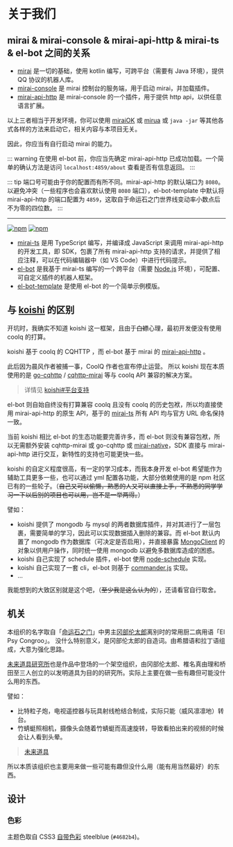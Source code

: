 # 关于我们

## mirai & mirai-console & mirai-api-http & mirai-ts & el-bot 之间的关系

- [mirai](https://github.com/mamoe/mirai) 是一切的基础，使用 kotlin 编写，可跨平台（需要有 Java 环境），提供 QQ 协议的机器人库。
- [mirai-console](https://github.com/mamoe/mirai-console) 是 mirai 控制台的服务端，用于启动 mirai，并加载插件。
- [mirai-api-http](https://github.com/project-mirai/mirai-api-http) 是 mirai-console 的一个插件，用于提供 http api，以供任意语言扩展。

以上三者相当于开发环境，你可以使用 [miraiOK](https://github.com/LXY1226/miraiOK) 或 [mirua](https://github.com/zkonge/mirua) 或 `java -jar` 等其他各式各样的方法来启动它，相关内容与本项目无关。

因此，你应当有自行启动 mirai 的能力。

::: warning
在使用 el-bot 前，你应当先确定 mirai-api-http 已成功加载。一个简单的确认方法是访问 `localhost:4859/about` 查看是否有信息返回。
:::

::: tip
端口号可能由于你的配置而有所不同。mirai-api-http 的默认端口为 `8080`。
以避免冲突（一些程序也会喜欢默认使用 `8080` 端口），el-bot-template 中默认将 mirai-api-http 的端口配置为 `4859`，这取自于命运石之门世界线变动率小数点后不为零的四位数。
:::

---

[![npm](https://img.shields.io/npm/v/mirai-ts?logo=npm&label=mirai-ts&color=blue)](https://www.npmjs.com/package/mirai-ts)
[![npm](https://img.shields.io/npm/v/el-bot?logo=npm&label=el-bot)](https://www.npmjs.com/package/el-bot)

- [mirai-ts](https://github.com/YunYouJun/mirai-ts) 是用 TypeScript 编写，并编译成 JavaScript 来调用 mirai-api-http 的开发工具，即 SDK，包裹了所有 mirai-api-http 支持的请求，并提供了相应注释，可以在代码编辑器中（如 VS Code）中进行代码提示。
- [el-bot](https://github.com/YunYouJun/el-bot) 是我基于 mirai-ts 编写的一个跨平台（需要 [Node.js](https://nodejs.org/en/) 环境），可配置、可自定义插件的机器人框架。
- [el-bot-template](https://github.com/ElpsyCN/el-bot-template) 是使用 el-bot 的一个简单示例模版。

## 与 [koishi](https://github.com/koishijs/koishi) 的区别

开坑时，我确实不知道 koishi 这一框架，且由于~~白嫖~~心理，最初开发便没有使用 coolq 的打算。

koishi 基于 coolq 的 CQHTTP ，而 el-bot 基于 mirai 的 [mirai-api-http](https://github.com/project-mirai/mirai-api-http) 。

此后因为晨风作者被捕一事，CoolQ 作者也宣布停止运营。
所以 koishi 现在本质使用的是 [go-cqhttp](https://github.com/Mrs4s/go-cqhttp) / [cqhttp-mirai](https://github.com/yyuueexxiinngg/cqhttp-mirai) 等与 coolq API 兼容的解决方案。

> 详情见 [koishi#平台支持](https://github.com/koishijs/koishi#%E5%B9%B3%E5%8F%B0%E6%94%AF%E6%8C%81)

el-bot 则自始自终没有打算兼容 coolq 且没有 coolq 的历史包袱，所以均直接使用 mirai-api-http 的原生 API，基于的 [mirai-ts](https://github.com/YunYouJun/mirai-ts) 所有 API 均与官方 URL 命名保持一致。

当前 koishi 相比 el-bot 的生态功能要完善许多，而 el-bot 则没有兼容包袱，所以无需额外安装 cqhttp-mirai 或 go-cqhttp 或 [mirai-native](https://github.com/iTXTech/mirai-native)，SDK 直接与 mirai-api-http 进行交互，新特性的支持也可能更快一些。

koishi 的自定义程度很高，有一定的学习成本，而我本身开发 el-bot 希望能作为辅助工具更多一些，也可以通过 yml 配置各功能，大部分依赖使用的是 npm 社区已有的一些轮子。（~~自己又可以偷懒，熟悉的人又可以直接上手，不熟悉的同学学习一下以后别的项目也可以用，岂不是一举两得。~~）

譬如：

- koishi 提供了 mongodb 与 mysql 的两者数据库插件，并对其进行了一层包裹，需要简单的学习，因此可以实现数据插入删除的兼容。而 el-bot 默认内置了 mongodb 作为数据库（可决定是否启用），并直接暴露 [MongoClient](https://github.com/mongodb/node-mongodb-native) 的对象以供用户操作，同时统一使用 mongodb 以避免多数据库造成的困惑。
- koishi 自己实现了 schedule 插件，el-bot 使用 [node-schedule](https://github.com/node-schedule/node-schedule) 实现。
- koishi 自己实现了一套 cli，el-bot 则基于 [commander.js](https://github.com/tj/commander.js) 实现。
- ...

我能想到的大致区别就是这个吧，（~~至少我是这么认为的~~），还请看官自行取舍。

## 机关

本组织的名字取自「[命运石之门](https://zh.moegirl.org/命运石之门)」中男主[冈部伦太郎](https://zh.moegirl.org/zh-hans/冈部伦太郎)离别时的常用厨二病用语「El Psy Congroo」。
没什么特别意义，是冈部伦太郎的自造词。由希腊语和拉丁语组成，大意为强化思路。

[未来道具研究所](http://futuregadget-lab.com/)也是作品中登场的一个架空组织，由冈部伦太郎、椎名真由理和桥田至三人创立的以发明道具为目的的研究所。实际上主要在做一些有趣但可能没什么用的东西。

譬如：

- 比特粒子炮，电视遥控器与玩具射线枪结合制成，实际只能（威风凛凛地）转台。
- 竹蜻蜓照相机，摄像头会随着竹蜻蜓而高速旋转，导致看拍出来的视频的时候会让人看到头晕。

> [未来道具](https://zh.moegirl.org/%E6%9C%AA%E6%9D%A5%E9%81%93%E5%85%B7)

所以本质该组织也主要用来做一些可能有趣但没什么用（能有用当然最好）的东西。

## 设计

### 色彩

主题色取自 CSS3 [自带色彩](https://developer.mozilla.org/en-US/docs/Web/CSS/color_value) steelblue (`#4682b4`)。
